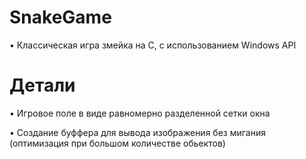 # SnakeGame
<p>• Классическая игра змейка на C, с использованием Windows API</p>
<h1>Детали</h1>
<p>• Игровое поле в виде равномерно разделенной сетки окна</p>
<p>• Создание буффера для вывода изображения без мигания (оптимизация при большом количестве
обьектов)</p>
